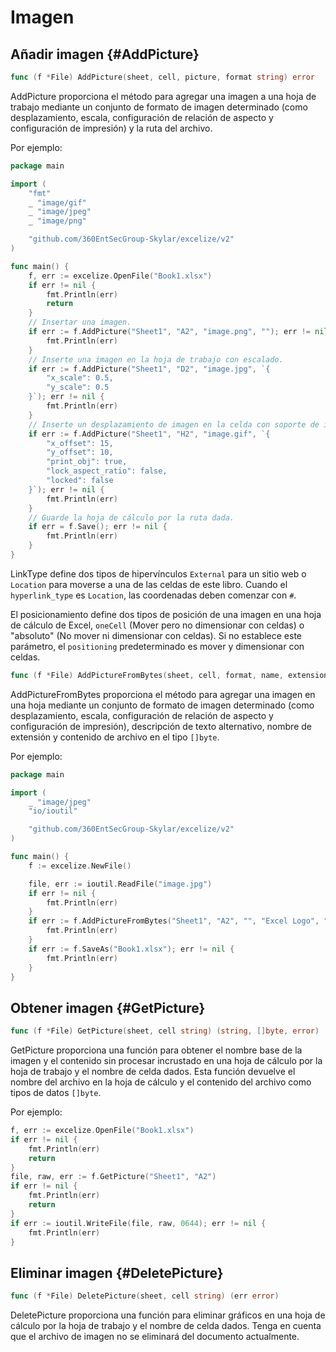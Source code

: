 # Imagen

## Añadir imagen {#AddPicture}

```go
func (f *File) AddPicture(sheet, cell, picture, format string) error
```

AddPicture proporciona el método para agregar una imagen a una hoja de trabajo mediante un conjunto de formato de imagen determinado (como desplazamiento, escala, configuración de relación de aspecto y configuración de impresión) y la ruta del archivo.

Por ejemplo:

```go
package main

import (
    "fmt"
    _ "image/gif"
    _ "image/jpeg"
    _ "image/png"

    "github.com/360EntSecGroup-Skylar/excelize/v2"
)

func main() {
    f, err := excelize.OpenFile("Book1.xlsx")
    if err != nil {
        fmt.Println(err)
        return
    }
    // Insertar una imagen.
    if err := f.AddPicture("Sheet1", "A2", "image.png", ""); err != nil {
        fmt.Println(err)
    }
    // Inserte una imagen en la hoja de trabajo con escalado.
    if err := f.AddPicture("Sheet1", "D2", "image.jpg", `{
        "x_scale": 0.5,
        "y_scale": 0.5
    }`); err != nil {
        fmt.Println(err)
    }
    // Inserte un desplazamiento de imagen en la celda con soporte de impresión.
    if err := f.AddPicture("Sheet1", "H2", "image.gif", `{
        "x_offset": 15,
        "y_offset": 10,
        "print_obj": true,
        "lock_aspect_ratio": false,
        "locked": false
    }`); err != nil {
        fmt.Println(err)
    }
    // Guarde la hoja de cálculo por la ruta dada.
    if err = f.Save(); err != nil {
        fmt.Println(err)
    }
}
```

LinkType define dos tipos de hipervínculos `External` para un sitio web o `Location` para moverse a una de las celdas de este libro. Cuando el `hyperlink_type` es `Location`, las coordenadas deben comenzar con `#`.

El posicionamiento define dos tipos de posición de una imagen en una hoja de cálculo de Excel, `oneCell` (Mover pero no dimensionar con celdas) o "absoluto" (No mover ni dimensionar con celdas). Si no establece este parámetro, el `positioning` predeterminado es mover y dimensionar con celdas.

```go
func (f *File) AddPictureFromBytes(sheet, cell, format, name, extension string, file []byte) error
```

AddPictureFromBytes proporciona el método para agregar una imagen en una hoja mediante un conjunto de formato de imagen determinado (como desplazamiento, escala, configuración de relación de aspecto y configuración de impresión), descripción de texto alternativo, nombre de extensión y contenido de archivo en el tipo `[]byte`.

Por ejemplo:

```go
package main

import (
    _ "image/jpeg"
    "io/ioutil"

    "github.com/360EntSecGroup-Skylar/excelize/v2"
)

func main() {
    f := excelize.NewFile()

    file, err := ioutil.ReadFile("image.jpg")
    if err != nil {
        fmt.Println(err)
    }
    if err := f.AddPictureFromBytes("Sheet1", "A2", "", "Excel Logo", ".jpg", file); err != nil {
        fmt.Println(err)
    }
    if err := f.SaveAs("Book1.xlsx"); err != nil {
        fmt.Println(err)
    }
}
```

## Obtener imagen {#GetPicture}

```go
func (f *File) GetPicture(sheet, cell string) (string, []byte, error)
```

GetPicture proporciona una función para obtener el nombre base de la imagen y el contenido sin procesar incrustado en una hoja de cálculo por la hoja de trabajo y el nombre de celda dados. Esta función devuelve el nombre del archivo en la hoja de cálculo y el contenido del archivo como tipos de datos `[]byte`.

Por ejemplo:

```go
f, err := excelize.OpenFile("Book1.xlsx")
if err != nil {
    fmt.Println(err)
    return
}
file, raw, err := f.GetPicture("Sheet1", "A2")
if err != nil {
    fmt.Println(err)
    return
}
if err := ioutil.WriteFile(file, raw, 0644); err != nil {
    fmt.Println(err)
}
```

## Eliminar imagen {#DeletePicture}

```go
func (f *File) DeletePicture(sheet, cell string) (err error)
```

DeletePicture proporciona una función para eliminar gráficos en una hoja de cálculo por la hoja de trabajo y el nombre de celda dados. Tenga en cuenta que el archivo de imagen no se eliminará del documento actualmente.
